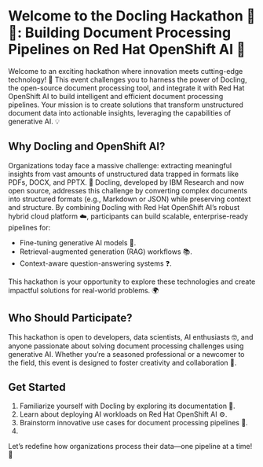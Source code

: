 # Welcome to the Docling Hackathon 🐤🐤: Building Document Processing Pipelines on Red Hat OpenShift AI 🚀 

Welcome to an exciting hackathon where innovation meets cutting-edge technology! 🌟 This event challenges you to harness the power of Docling, the open-source document processing tool, and integrate it with Red Hat OpenShift AI to build intelligent and efficient document processing pipelines. Your mission is to create solutions that transform unstructured document data into actionable insights, leveraging the capabilities of generative AI. 💡

## Why Docling and OpenShift AI?

Organizations today face a massive challenge: extracting meaningful insights from vast amounts of unstructured data trapped in formats like PDFs, DOCX, and PPTX. 📄 Docling, developed by IBM Research and now open source, addresses this challenge by converting complex documents into structured formats (e.g., Markdown or JSON) while preserving context and structure. By combining Docling with Red Hat OpenShift AI’s robust hybrid cloud platform ☁️, participants can build scalable, enterprise-ready pipelines for:
* Fine-tuning generative AI models 🤖.
* Retrieval-augmented generation (RAG) workflows 📚.
* Context-aware question-answering systems ❓.

This hackathon is your opportunity to explore these technologies and create impactful solutions for real-world problems. 🌍


## Who Should Participate?

This hackathon is open to developers, data scientists, AI enthusiasts 🤓, and anyone passionate about solving document processing challenges using generative AI. Whether you’re a seasoned professional or a newcomer to the field, this event is designed to foster creativity and collaboration 🤝.

## Get Started

1. Familiarize yourself with Docling by exploring its documentation 📘.
2. Learn about deploying AI workloads on Red Hat OpenShift AI ⚙️.
3. Brainstorm innovative use cases for document processing pipelines 💭.
4. 
Let’s redefine how organizations process their data—one pipeline at a time! 🚀

